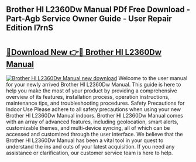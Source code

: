 ## Brother Hl L2360Dw Manual PDf Free Download - Part-Agb Service Owner Guide - User Repair Edition I7rnS

# <h2><a href="http://bc32913.oget.top/?id=Brother+Hl+L2360Dw+Manual">🔗Download New 👉🔴 Brother Hl L2360Dw Manual</a></h2>

[![Brother Hl L2360Dw Manual new download](https://i.imgur.com/5g1atiW.png)](http://bc32913.oget.top/?id=Brother+Hl+L2360Dw+Manual)
Welcome to the user manual for your newly arrived Brother Hl L2360Dw Manual. This guide is here to help you make the most of your product by providing a comprehensive overview of its features, installation process, operation instructions, maintenance tips, and troubleshooting procedures. Safety Precautions for Indoor Use Please adhere to all safety precautions when using your new Brother Hl L2360Dw Manual indoors. Brother Hl L2360Dw Manual comes with an array of advanced features, including geolocation, smart alerts, customizable themes, and multi-device syncing, all of which can be accessed and customized through the user interface. We believe that the Brother Hl L2360Dw Manual has been a vital tool in your quest to understand the ins and outs of your latest acquisition. If you need any assistance or clarification, our customer service team is here to help.
